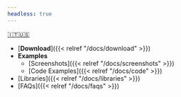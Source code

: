 ```yaml
---
headless: true
---
```

[🇮🇹](/it/)[🇺🇸](/)<!--🇬🇷-->
- [**Download**]({{< relref "/docs/download" >}})
- **Examples**
  - [Screenshots]({{< relref "/docs/screenshots" >}})
  - [Code Examples]({{< relref "/docs/code" >}})
- [Libraries]({{< relref "/docs/libraries" >}})
- [FAQs]({{< relref "/docs/faqs" >}})
